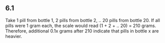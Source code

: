 ## 6.1

Take 1 pill from bottle 1, 2 pills from bottle 2, .. 20 pills from bottle 20. If all pills were 1 gram each, the scale would read (1 + 2 + .. 20) = 210 grams. Therefore, additional 0.1x grams after 210 indicate that pills in bottle x are heavier.